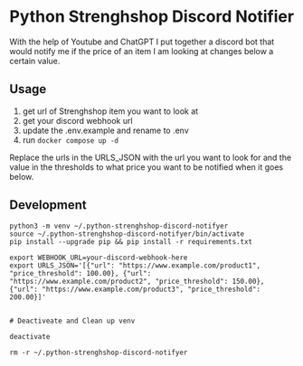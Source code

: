 # Python Strenghshop Discord Notifier

With the help of Youtube and ChatGPT I put together a discord bot that would notify me if the price of an item I am looking at changes below a certain value.

## Usage

1. get url of Strenghshop item you want to look at
2. get your discord webhook url
3. update the .env.example and rename to .env
4. run `docker compose up -d`

Replace the urls in the URLS_JSON with the url you want to look for and the value in the thresholds to what price you want to be notified when it goes below.



## Development

```
python3 -m venv ~/.python-strenghshop-discord-notifyer
source ~/.python-strenghshop-discord-notifyer/bin/activate
pip install --upgrade pip && pip install -r requirements.txt

export WEBHOOK_URL=your-discord-webhook-here
export URLS_JSON='[{"url": "https://www.example.com/product1", "price_threshold": 100.00}, {"url": "https://www.example.com/product2", "price_threshold": 150.00}, {"url": "https://www.example.com/product3", "price_threshold": 200.00}]'


# Deactiveate and Clean up venv

deactivate

rm -r ~/.python-strenghshop-discord-notifyer

```
